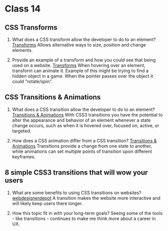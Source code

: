 # Class 14

## CSS Transforms

1. What does a CSS transform allow the developer to do to an element?
    [Transforms](https://learn.shayhowe.com/advanced-html-css/css-transforms/)
    Allows alternative ways to size, position and change elements.

2. Provide an example of a transform and how you could see that being used on a website.
    [Transforms](https://learn.shayhowe.com/advanced-html-css/css-transforms/)
    When hovering over an element, transform can animate it. Example of this might be trying to find a hidden object in a game. When the pointer passes over the object it could "rotate/spin". 


## CSS Transitions & Animations

1. What does a CSS transition allow the developer to do to an element?
    [Transitions & Animations](https://learn.shayhowe.com/advanced-html-css/transitions-animations/)
    With CSS3 transitions you have the potential to alter the appearance and behavior of an element whenever a state change occurs, such as when it is hovered over, focused on, active, or targeted.

2. How does a CSS animation differ from a CSS transition?
    [Transitions & Animations](https://learn.shayhowe.com/advanced-html-css/transitions-animations/)
    Transitions provide a change from one state to another, while animations can set multiple points of transition upon different keyframes.

## 8 simple CSS3 transitions that will wow your users

1. What are some benefits to using CSS transitions on websites?
    [webdesignerdepot](https://www.webdesignerdepot.com/2014/05/8-simple-css3-transitions-that-will-wow-your-users/)
    A transition makes the website more interactive and will likely keep users there longer.

2. How this topic fit in with your long-term goals?
    Seeing some of the tools - like transitions - continues to make me think more about a career in UX.